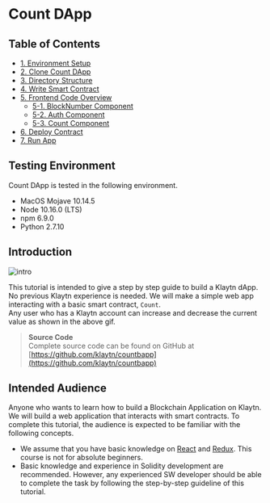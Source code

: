 # Count DApp

## Table of Contents <a href="#table-of-contents" id="table-of-contents"></a>

- [1. Environment Setup](1.-environment-setup.md)
- [2. Clone Count DApp](2.-clone-count-dapp.md)
- [3. Directory Structure](3.-directory-structure.md)
- [4. Write Smart Contract](4.-write-smart-contract.md)
- [5. Frontend Code Overview](5.-frontend-code-overview/)
  - [5-1. BlockNumber Component](5.-frontend-code-overview/5-1.-blocknumber-component.md)
  - [5-2. Auth Component](5.-frontend-code-overview/5-2.-auth-component.md)
  - [5-3. Count Component](5.-frontend-code-overview/5-3.-count-component.md)
- [6. Deploy Contract](6.-deploy-contract.md)
- [7. Run App](7.-run-app.md)

## Testing Environment <a href="#testing-environment" id="testing-environment"></a>

Count DApp is tested in the following environment.

- MacOS Mojave 10.14.5
- Node 10.16.0 (LTS)
- npm 6.9.0
- Python 2.7.10

## Introduction <a href="#introduction" id="introduction"></a>

![intro](../../../bapp/tutorials/count-bapp/images/tutorial-1intro.gif)

This tutorial is intended to give a step by step guide to build a Klaytn dApp. No previous Klaytn experience is needed. We will make a simple web app interacting with a basic smart contract, `Count`.\
Any user who has a Klaytn account can increase and decrease the current value as shown in the above gif.

> **Source Code**\
> Complete source code can be found on GitHub at [https://github.com/klaytn/countbapp](https://github.com/klaytn/countbapp)

## Intended Audience <a href="#intended-audience" id="intended-audience"></a>

Anyone who wants to learn how to build a Blockchain Application on Klaytn. We will build a web application that interacts with smart contracts. To complete this tutorial, the audience is expected to be familiar with the following concepts.

- We assume that you have basic knowledge on [React](https://reactjs.org/) and [Redux](https://redux.js.org/). This course is not for absolute beginners.
- Basic knowledge and experience in Solidity development are recommended. However, any experienced SW developer should be able to complete the task by following the step-by-step guideline of this tutorial.
